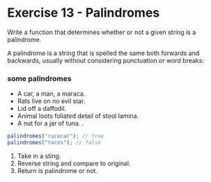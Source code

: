 # Exercise 13 - Palindromes

Write a function that determines whether or not a given string is a palindrome.

A palindrome is a string that is spelled the same both forwards and backwards, usually without considering punctuation or word breaks:

### some palindromes

- A car, a man, a maraca.
- Rats live on no evil star.
- Lid off a daffodil.
- Animal loots foliated detail of stool lamina.
- A nut for a jar of tuna.
  .

```javascript
palindromes("racecar"); // true
palindromes("tacos"); // false
```

1. Take in a sting.
2. Reverse string and compare to original.
3. Return is palindrome or not.
